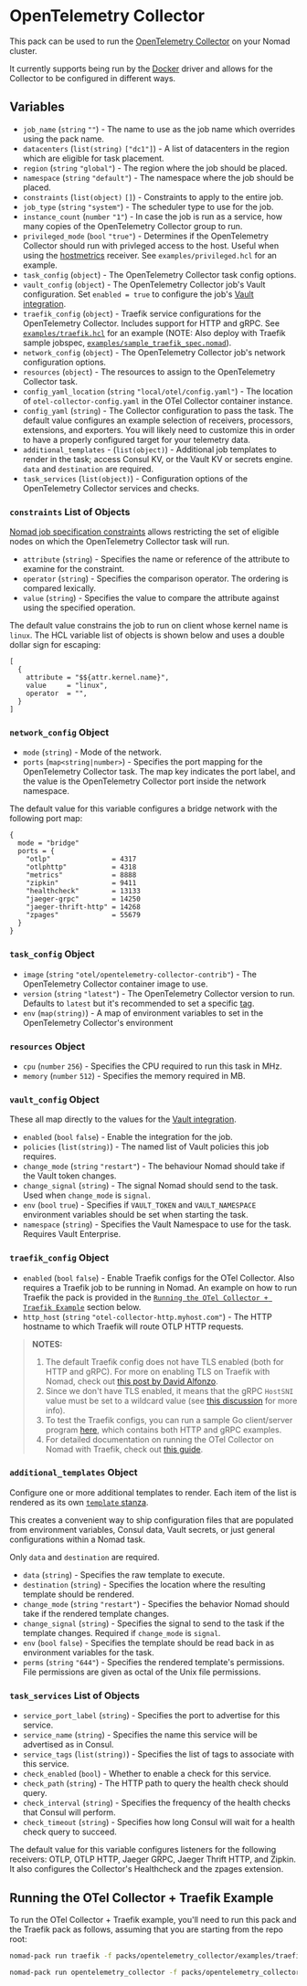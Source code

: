 # OpenTelemetry Collector

This pack can be used to run the [OpenTelemetry Collector][collector] on your Nomad cluster.

It currently supports being run by the [Docker][docker_driver] driver and allows for the Collector to be configured in
different ways.

## Variables

- `job_name` (`string` `""`) - The name to use as the job name which overrides using the pack name.
- `datacenters` (`list(string)` `["dc1"]`) - A list of datacenters in the region which are eligible for task placement.
- `region` (`string` `"global"`) - The region where the job should be placed.
- `namespace` (`string` `"default"`) - The namespace where the job should be placed.
- `constraints` (`list(object)` `[]`) - Constraints to apply to the entire job.
- `job_type` (`string` `"system"`) - The scheduler type to use for the job.
- `instance_count` (`number` `"1"`) - In case the job is run as a service, how many copies of the OpenTelemetry
  Collector group to run.
- `privileged_mode` (`bool` `"true"`) - Determines if the OpenTelemetry Collector should run with privleged access to
  the host. Useful when using the [hostmetrics][hostmetricsreceiver] receiver. See `examples/privileged.hcl` for an
  example.
- `task_config` (`object`) - The OpenTelemetry Collector task config options.
- `vault_config` (`object`) - The OpenTelemetry Collector job's Vault configuration. Set `enabled = true` to configure
  the job's [Vault integration][vault_integration].
- `traefik_config` (`object`) - Traefik service configurations for the OpenTelemetry Collector. Includes support for
  HTTP and gRPC. See [`examples/traefik.hcl`](./examples/with_traefik.hcl) for an example (NOTE: Also deploy with Traefik
  sample jobspec, [`examples/sample_traefik_spec.nomad`](examples/sample_traefik_spec.nomad)).
- `network_config` (`object`) - The OpenTelemetry Collector job's network configuration options.
- `resources` (`object`) - The resources to assign to the OpenTelemetry Collector task.
- `config_yaml_location` (`string` `"local/otel/config.yaml"`) - The location of `otel-collector-config.yaml` in the
  OTel Collector container instance.
- `config_yaml` (`string`) - The Collector configuration to pass the task. The default value configures an example
  selection of receivers, processors, extensions, and exporters. You will likely need to customize this in order to
  have a properly configured target for your telemetry data.
- `additional_templates` - (`list(object)`) - Additional job templates to render in the task; access Consul KV, or the
  Vault KV or secrets engine. `data` and `destination` are required.
- `task_services` (`list(object)`) - Configuration options of the OpenTelemetry Collector services and checks.

### `constraints` List of Objects

[Nomad job specification constraints][job_constraint] allows restricting the set of eligible nodes on which the
OpenTelemetry Collector task will run.

- `attribute` (`string`) - Specifies the name or reference of the attribute to examine for the constraint.
- `operator` (`string`) - Specifies the comparison operator. The ordering is compared lexically.
- `value` (`string`) - Specifies the value to compare the attribute against using the specified operation.

The default value constrains the job to run on client whose kernel name is `linux`. The HCL variable list of objects is
shown below and uses a double dollar sign for escaping:

```hcl
[
  {
    attribute = "$${attr.kernel.name}",
    value     = "linux",
    operator  = "",
  }
]
```

### `network_config` Object

- `mode` (`string`) - Mode of the network.
- `ports` (`map<string|number>`) - Specifies the port mapping for the OpenTelemetry Collector task. The map key
  indicates the port label, and the value is the OpenTelemetry Collector port inside the network namespace.

The default value for this variable configures a bridge network with the following port map:

```hcl
{
  mode = "bridge"
  ports = {
    "otlp"               = 4317
    "otlphttp"           = 4318
    "metrics"            = 8888
    "zipkin"             = 9411
    "healthcheck"        = 13133
    "jaeger-grpc"        = 14250
    "jaeger-thrift-http" = 14268
    "zpages"             = 55679
  }
}
```

### `task_config` Object

- `image` (`string` `"otel/opentelemetry-collector-contrib"`) - The OpenTelemetry Collector container image to use.
- `version` (`string` `"latest"`) - The OpenTelemetry Collector version to run. Defaults to `latest` but it's
  recommended to set a specific [tag][otel_docker_tags].
- `env` (`map(string)`) - A map of environment variables to set in the OpenTelemetry Collector's environment

### `resources` Object

- `cpu` (`number` `256`) - Specifies the CPU required to run this task in MHz.
- `memory` (`number` `512`) - Specifies the memory required in MB.

### `vault_config` Object

These all map directly to the values for the [Vault integration][vault_integration].

- `enabled` (`bool` `false`) - Enable the integration for the job.
- `policies` (`list(string)`) - The named list of Vault policies this job requires.
- `change_mode` (`string` `"restart"`) - The behaviour Nomad should take if the Vault token changes.
- `change_signal` (`string`) - The signal Nomad should send to the task. Used when `change_mode` is `signal`.
- `env` (`bool` `true`) - Specifies if `VAULT_TOKEN` and `VAULT_NAMESPACE` environment variables should be set when
  starting the task.
- `namespace` (`string`) - Specifies the Vault Namespace to use for the task. Requires Vault Enterprise.

### `traefik_config` Object

- `enabled` (`bool` `false`) - Enable Traefik configs for the OTel Collector. Also requires a Traefik job to be running
  in Nomad. An example on how to run Traefik the pack is provided in the [`Running the OTel Collector + Traefik
  Example`](#running-the-otel-collector--traefik-example) section below.
- `http_host` (`string` `"otel-collector-http.myhost.com"`) - The HTTP hostname to which Traefik will route OTLP HTTP
  requests.

> **NOTES:**
> 1. The default Traefik config does not have TLS enabled (both for HTTP and gRPC). For more on enabling TLS on Traefik
> with Nomad, check out [this post by David Alfonzo](https://storiesfromtheherd.com/traefik-in-nomad-using-consul-and-tls-5be0007794ee).
> 2. Since we don't have TLS enabled, it means that the gRPC `HostSNI` value must be set to a wildcard value (see [this
> discussion](https://community.traefik.io/t/configuration-of-non-http-port-without-tls/5901/2) for more info).
> 3. To test the Traefik configs, you can run a sample Go client/server program
> [here](https://github.com/avillela/go-otel-instrumentation), which contains both HTTP and gRPC examples.
> 4. For detailed documentation on running the OTel Collector on Nomad with Traefik, check out
> [this guide](https://adri-v.medium.com/4eaf009b8382?source=friends_link&sk=a1a0612a156d20e86549bd925d419bc3).

### `additional_templates` Object

Configure one or more additional templates to render. Each item of the list is rendered as its own
[`template` stanza][template_stanza].

This creates a convenient way to ship configuration files that are populated from environment variables, Consul data,
Vault secrets, or just general configurations within a Nomad task.

Only `data` and `destination` are required.

- `data` (`string`) - Specifies the raw template to execute.
- `destination` (`string`) - Specifies the location where the resulting template should be rendered.
- `change_mode` (`string` `"restart"`) - Specifies the behavior Nomad should take if the rendered template changes.
- `change_signal` (`string`) - Specifies the signal to send to the task if the template changes. Required if
  `change_mode` is `signal`.
- `env` (`bool` `false`) - Specifies the template should be read back in as environment variables for the task.
- `perms` (`string` `"644"`) - Specifies the rendered template's permissions. File permissions are given as octal of
  the Unix file permissions.

### `task_services` List of Objects

- `service_port_label` (`string`) - Specifies the port to advertise for this service.
- `service_name` (`string`) - Specifies the name this service will be advertised as in Consul.
- `service_tags` (`list(string)`) - Specifies the list of tags to associate with this service.
- `check_enabled` (`bool`) - Whether to enable a check for this service.
- `check_path` (`string`) - The HTTP path to query the health check should query.
- `check_interval` (`string`) - Specifies the frequency of the health checks that Consul will perform.
- `check_timeout` (`string`) - Specifies how long Consul will wait for a health check query to succeed.

The default value for this variable configures listeners for the following receivers: OTLP, OTLP HTTP, Jaeger GRPC,
Jaeger Thrift HTTP, and Zipkin. It also configures the Collector's Healthcheck and the zpages extension.

## Running the OTel Collector + Traefik Example

To run the OTel Collector + Traefik example, you'll need to run this pack and the Traefik pack as follows, assuming that you are starting from the repo root:

```bash
nomad-pack run traefik -f packs/opentelemetry_collector/examples/traefik_vars.hcl

nomad-pack run opentelemetry_collector -f packs/opentelemetry_collector/examples/with_traefik.hcl
```

[collector]: https://opentelemetry.io/docs/collector
[docker_driver]: https://www.nomadproject.io/docs/drivers/docker
[hostmetricsreceiver]: https://github.com/open-telemetry/opentelemetry-collector-contrib/tree/main/receiver/hostmetricsreceiver#host-metrics-receiver
[job_constraint]: https://www.nomadproject.io/docs/job-specification/constraint
[otel_docker_tags]: https://hub.docker.com/r/otel/opentelemetry-collector-contrib/tags
[template_stanza]: https://www.nomadproject.io/docs/job-specification/template
[vault_integration]: https://www.nomadproject.io/docs/job-specification/vault
